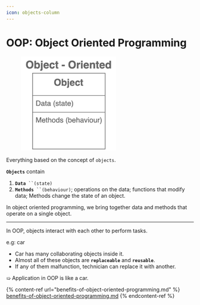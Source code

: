 ```yaml
---
icon: objects-column
---
```


# OOP: Object Oriented Programming

<div align="left">

<figure><img src="../../.gitbook/assets/java-oop.png" alt="" width="255"><figcaption></figcaption></figure>

</div>

Everything based on the concept of `objects`.

**`Objects`** contain

1. **`Data`**` ``(state)`
2. **`Methods`**` ``(behaviour)`; operations on the data; functions that modify data; Methods change the state of an object.

In object oriented programming, we bring together data and methods that operate on a single object.

***



In OOP, objects interact with each other to perform tasks.

&#x20;  e.g: car&#x20;

* Car has many collaborating objects inside it.
* Almost all of these objects are **`replaceable`** and **`reusable`**.
* If any of them malfunction, technician can replace it with another.

&#x20;  ➯ Application in OOP is like a car.



{% content-ref url="benefits-of-object-oriented-programming.md" %}
[benefits-of-object-oriented-programming.md](benefits-of-object-oriented-programming.md)
{% endcontent-ref %}

